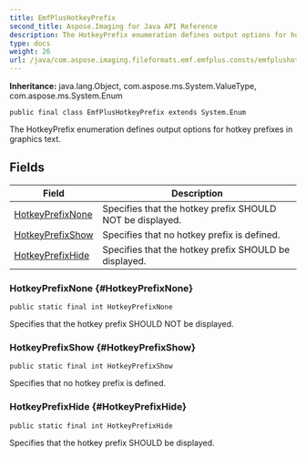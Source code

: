 ```yaml
---
title: EmfPlusHotkeyPrefix
second_title: Aspose.Imaging for Java API Reference
description: The HotkeyPrefix enumeration defines output options for hotkey prefixes in graphics text.
type: docs
weight: 26
url: /java/com.aspose.imaging.fileformats.emf.emfplus.consts/emfplushotkeyprefix/
---
```

**Inheritance:**
java.lang.Object, com.aspose.ms.System.ValueType, com.aspose.ms.System.Enum
```
public final class EmfPlusHotkeyPrefix extends System.Enum
```

The HotkeyPrefix enumeration defines output options for hotkey prefixes in graphics text.
## Fields

| Field | Description |
| --- | --- |
| [HotkeyPrefixNone](#HotkeyPrefixNone) | Specifies that the hotkey prefix SHOULD NOT be displayed. |
| [HotkeyPrefixShow](#HotkeyPrefixShow) | Specifies that no hotkey prefix is defined. |
| [HotkeyPrefixHide](#HotkeyPrefixHide) | Specifies that the hotkey prefix SHOULD be displayed. |
### HotkeyPrefixNone {#HotkeyPrefixNone}
```
public static final int HotkeyPrefixNone
```


Specifies that the hotkey prefix SHOULD NOT be displayed.

### HotkeyPrefixShow {#HotkeyPrefixShow}
```
public static final int HotkeyPrefixShow
```


Specifies that no hotkey prefix is defined.

### HotkeyPrefixHide {#HotkeyPrefixHide}
```
public static final int HotkeyPrefixHide
```


Specifies that the hotkey prefix SHOULD be displayed.

